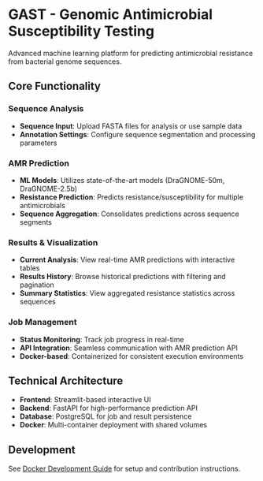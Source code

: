 # GAST - Genomic Antimicrobial Susceptibility Testing

Advanced machine learning platform for predicting antimicrobial resistance from bacterial genome sequences.

## Core Functionality

### Sequence Analysis
- **Sequence Input**: Upload FASTA files for analysis or use sample data
- **Annotation Settings**: Configure sequence segmentation and processing parameters

### AMR Prediction
- **ML Models**: Utilizes state-of-the-art models (DraGNOME-50m, DraGNOME-2.5b)
- **Resistance Prediction**: Predicts resistance/susceptibility for multiple antimicrobials
- **Sequence Aggregation**: Consolidates predictions across sequence segments

### Results & Visualization
- **Current Analysis**: View real-time AMR predictions with interactive tables
- **Results History**: Browse historical predictions with filtering and pagination
- **Summary Statistics**: View aggregated resistance statistics across sequences

### Job Management
- **Status Monitoring**: Track job progress in real-time
- **API Integration**: Seamless communication with AMR prediction API
- **Docker-based**: Containerized for consistent execution environments

## Technical Architecture

- **Frontend**: Streamlit-based interactive UI
- **Backend**: FastAPI for high-performance prediction API
- **Database**: PostgreSQL for job and result persistence
- **Docker**: Multi-container deployment with shared volumes

## Development

See [Docker Development Guide](docs/10_docker_development.md) for setup and contribution instructions.